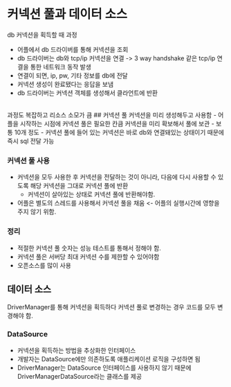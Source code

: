 # 커넥션 풀과 데이터 소스
db 커넥션을 획득할 때 과정
- 어플에서 db 드라이버를 통해 커넥션을 조회
- db 드라이버는 db와 tcp/ip 커넥션을 연결 -> 3 way handshake 같은 tcp/ip 연결을 통한 네트워크 동작 발생
- 연결이 되면, ip, pw, 기타 정보를 db에 전달
- 커넥션 생성이 완료됐다는 응답을 보냄
- db 드라이버는 커넥션 객체를 생성해서 클라언트에 반환
</br>
과정도 복잡하고 리소스 소모가 큼
## 커넥션 풀
커넥션을 미리 생성해두고 사용함
- 어플을 시작하는 시점에 커넥션 풀은 필요한 칸큼 커넥션을 미리 확보해서 풀에 보관
  - 보통 10개 정도
- 커넥션 풀에 들어 있는 커넥션은 바로 db와 연결돼있는 상태이기 때문에 즉시 sql 전달 가능

### 커넥션 풀 사용
- 커넥션을 모두 사용한 후 커넥션을 전달하는 것이 아니라, 다음에 다시 사용할 수 있도록 해당 커넥션을 그대로 커넥션 풀에 반환
  - 커넥션이 살아있는 상태로 커넥션 풀에 반환해야함.
- 어플은 별도의 스레드를 사용해서 커넥션 풀을 채움 <- 어플의 실행시간에 영향을 주지 않기 위함.
### 정리
- 적절한 커넥션 풀 숫자는 성능 테스트를 통해서 정해야 함.
- 커넥션 풀은 서버당 최대 커넥션 수를 제한할 수 있어야함
- 오픈소스를 많이 사용

## 데이터 소스
DriverManager를 통해 커넥션을 획득하다 커넥션 풀로 변경하는 경우 코드를 모두 변경해야 함.

### DataSource
- 커넥션을 획득하는 방법을 추상화한 인터페이스
- 개발자는 DataSource에만 의존하도록 애플리케이션 로직을 구성하면 됨
- DriverManager는 DataSource 인터페이스를 사용하지 않기 때문에 DriverManagerDataSource라는 클래스를 제공





